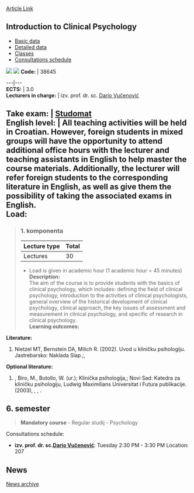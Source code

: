[Article Link](https://www.fhs.hr/en/course/itcp)

## Introduction to Clinical Psychology
  * [Basic data](https://www.fhs.hr/en/course/itcp#v1id-523788_588989_1_0 "Basic data")
  * [Detailed data](https://www.fhs.hr/en/course/itcp#v1id-523788_588989_1_1 "Detailed data")
  * [Classes](https://www.fhs.hr/en/course/itcp#v1id-523788_588989_1_2 "Classes")
  * [Consultations schedule](https://www.fhs.hr/en/course/itcp#v1id-523788_588989_1_3 "Consultations schedule")


[![](https://www.fhs.hr/img/flags/gif/hr.gif)](https://www.fhs.hr/predmet/uukp) [![](https://www.fhs.hr/img/flags/gif/gb.gif)](https://www.fhs.hr/en/course/itcp)
**Code:** |  38645  
  
---|---  
**ECTS:** |  3.0   
**Lecturers in charge:** |  izv. prof. dr. sc. [Dario Vučenović](https://www.fhs.hr/staff/dario.vucenovic)   
  
**Take exam:** |  [Studomat](http://www.isvu.hr/studomat)  
**English level:** |  All teaching activities will be held in Croatian. However, foreign students in mixed groups will have the opportunity to attend additional office hours with the lecturer and teaching assistants in English to help master the course materials. Additionally, the lecturer will refer foreign students to the corresponding literature in English, as well as give them the possibility of taking the associated exams in English.   
**Load:**  
---  
> ### 1. komponenta
> | Lecture type | Total  
> ---|---  
> Lectures | 30  
> * Load is given in academic hour (1 academic hour = 45 minutes)   
**Description:**  
> The aim of the course is to provide students with the basics of clinical psychology, which includes: defining the field of clinical psychology, introduction to the activities of clinical psychologists, general overview of the historical development of clinical psychology, clinical approach, the key issues of assessment and measurement in clinical psychology, and specific of research in clinical psychology.  
**Learning outcomes:**  

  
**Literature:**  
  1. Nietzel MT, Bernstein DA, Milich R. (2002). Uvod u kliničku psihologiju. Jastrebarsko: Naklada Slap.;, 

  
**Optional literature:**  
  1. , Biro, M., Butollo, W. (ur.); Klinička psihologija,; Novi Sad: Katedra za kliničku psihologiju, Ludwig Maximilians Universitat i Futura publikacije. (2003), , , .

  
**6. semester**  
---  
> **Mandatory course** - Regular studij - Psychology  
>   
Consultations schedule: 
  * **izv. prof. dr. sc.[Dario Vučenović](https://www.fhs.hr/staff/dario.vucenovic)**: 
Tuesday 2:30 PM - 3:30 PM
Location: 207 


## News
[News archive](https://www.fhs.hr/en/course/itcp?@=20q2c#news_84972 "News archive")
